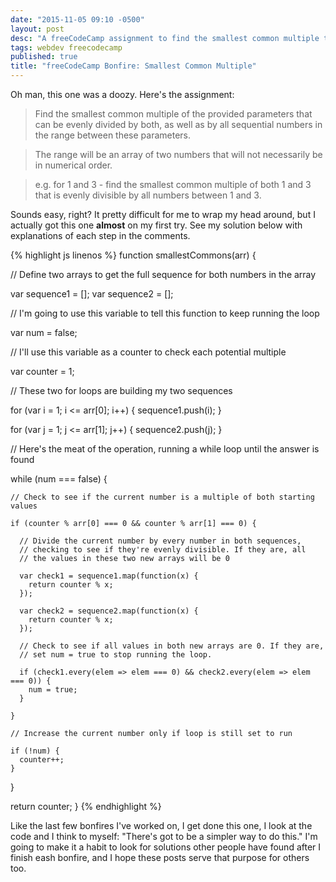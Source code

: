 ```yaml
---
date: "2015-11-05 09:10 -0500"
layout: post
desc: "A freeCodeCamp assignment to find the smallest common multiple that can be evenly divided by two numbers, along with all numbers in their sequence."
tags: webdev freecodecamp
published: true
title: "freeCodeCamp Bonfire: Smallest Common Multiple"
---
```


Oh man, this one was a doozy. Here's the assignment:

> Find the smallest common multiple of the provided parameters that can be evenly divided by both, as well as by all sequential numbers in the range between these parameters.

> The range will be an array of two numbers that will not necessarily be in numerical order.

> e.g. for 1 and 3 - find the smallest common multiple of both 1 and 3 that is evenly divisible by all numbers between 1 and 3.

Sounds easy, right? It pretty difficult for me to wrap my head around, but I actually got this one **almost** on my first try. See my solution below with explanations of each step in the comments.

{% highlight js linenos %}
function smallestCommons(arr) {

  // Define two arrays to get the full sequence for both numbers in the array

  var sequence1 = [];
  var sequence2 = [];

  // I'm going to use this variable to tell this function to keep running the loop

  var num = false;

  // I'll use this variable as a counter to check each potential multiple

  var counter = 1;

  // These two for loops are building my two sequences

  for (var i = 1; i <= arr[0]; i++) {
    sequence1.push(i);
  }

  for (var j = 1; j <= arr[1]; j++) {
    sequence2.push(j);
  }

  // Here's the meat of the operation, running a while loop until the answer is found

  while (num === false) {

    // Check to see if the current number is a multiple of both starting values

    if (counter % arr[0] === 0 && counter % arr[1] === 0) {

      // Divide the current number by every number in both sequences,
      // checking to see if they're evenly divisible. If they are, all
      // the values in these two new arrays will be 0

      var check1 = sequence1.map(function(x) {
        return counter % x;
      });

      var check2 = sequence2.map(function(x) {
        return counter % x;
      });

      // Check to see if all values in both new arrays are 0. If they are,
      // set num = true to stop running the loop.

      if (check1.every(elem => elem === 0) && check2.every(elem => elem === 0)) {
        num = true;
      }

    }

    // Increase the current number only if loop is still set to run

    if (!num) {
      counter++;
    }

  }

  return counter;
}
{% endhighlight %}

Like the last few bonfires I've worked on, I get done this one, I look at the code and I think to myself: "There's got to be a simpler way to do this." I'm going to make it a habit to look for solutions other people have found after I finish eash bonfire, and I hope these posts serve that purpose for others too.
